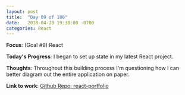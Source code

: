 ```yaml
---
layout: post
title:  "Day 09 of 100"
date:   2018-04-20 19:38:00 -0700
categories: React
---
```


**Focus**: (Goal #9) React

**Today's Progress**: I began to set up state in my latest React project.

**Thoughts**: Throughout this building process I'm questioning how I can better diagram out the entire application on paper. 

**Link to work**: [Github Repo: react-portfolio](https://github.com/castlemaninc/react-portfolio)
